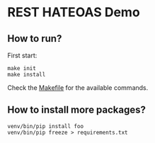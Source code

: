 # REST HATEOAS Demo

## How to run?
First start:
```shell
make init
make install
```

Check the [Makefile](Makefile) for the available commands.

## How to install more packages?
```shell
venv/bin/pip install foo
venv/bin/pip freeze > requirements.txt
```
